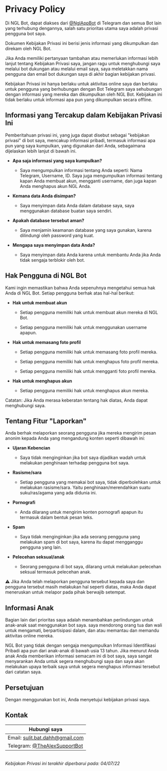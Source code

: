 # Privacy Policy
Di NGL Bot, dapat diakses dari <a href='https://t.me/NglAppBot'>@NglAppBot</a> di Telegram dan semua Bot lain yang terhubung dengannya, salah satu prioritas utama saya adalah privasi pengguna bot saya.

Dokumen Kebijakan Privasi ini berisi jenis informasi yang dikumpulkan dan direkam oleh NGL Bot.

Jika Anda memiliki pertanyaan tambahan atau memerlukan informasi lebih lanjut tentang Kebijakan Privasi saya, jangan ragu untuk menghubungi saya melalui bot dukungan atau melalui email saya, saya meletakkan nama pengguna dan email bot dukungan saya di akhir bagian kebijakan privasi.

Kebijakan Privasi ini hanya berlaku untuk aktivitas online saya dan berlaku untuk pengguna yang berhubungan dengan Bot Telegram saya sehubungan dengan informasi yang mereka dan dikumpulkan oleh NGL Bot. Kebijakan ini tidak berlaku untuk informasi apa pun yang dikumpulkan secara offline.

## Informasi yang Tercakup dalam Kebijakan Privasi Ini
Pemberitahuan privasi ini, yang juga dapat disebut sebagai "kebijakan privasi" di bot saya, mencakup informasi pribadi, termasuk informasi apa pun yang saya kumpulkan, yang digunakan dari Anda, sebagaimana dijelaskan lebih lanjut di bawah ini.
<ul>
<li><b>Apa saja informasi yang saya kumpulkan?</b></li>
</ul>
<ul><ul><li>Saya mengumpulkan informasi tentang Anda seperti: Nama Telegram, Username, ID. Saya juga mengumpulkan informasi tentang kapan Anda membuat akun, mengganti username, dan juga kapan Anda menghapus akun NGL Anda.</ul></ul></li>

<ul>
<li><b>Kemana data Anda disimpan?</b></li>
</ul>
<ul><ul><li>Saya menyimpan data Anda dalam database saya, saya menggunakan database buatan saya sendiri.</ul></ul></li>

<ul>
<li><b>Apakah database tersebut aman?</b></li>
</ul>
<ul><ul><li>Saya menjamin keamanan database yang saya gunakan, karena dilindungi oleh password yang kuat.</ul></ul></li>

<ul>
<li><b>Mengapa saya menyimpan data Anda?</b></li>
</ul>
<ul><ul><li>Saya menyimpan data Anda karena untuk membantu Anda jika Anda tidak sengaja terblokir oleh bot.</ul></ul></li>

## Hak Pengguna di NGL Bot
Kami ingin memastikan bahwa Anda sepenuhnya mengetahui semua hak Anda di NGL Bot. Setiap pengguna berhak atas hal-hal berikut:
<ul>
<li><b>Hak untuk membuat akun</b></li>
</ul>
<ul><ul><li>Setiap pengguna memiliki hak untuk membuat akun mereka di NGL Bot.</ul></ul></li>
<ul><ul><li>Setiap pengguna memiliki hak untuk menggunakan username apapun.</ul></ul></li>
<ul>
<li><b>Hak untuk memasang foto profil</b></li>
</ul>
<ul><ul><li>Setiap pengguna memiliki hak untuk memasang foto profil mereka.</ul></ul></li>
<ul><ul><li>Setiap pengguna memiliki hak untuk menghapus foto profil mereka.</ul></ul></li>
<ul><ul><li>Setiap pengguna memiliki hak untuk mengganti foto profil mereka.</ul></ul></li>
<ul>
<li><b>Hak untuk menghapus akun</b></li>
</ul>
<ul><ul><li>Setiap pengguna memiliki hak untuk menghapus akun mereka.</ul></ul></li>

Catatan: Jika Anda merasa keberatan tentang hak diatas, Anda dapat menghubungi saya.

## Tentang Fitur "Laporkan"
Anda berhak melaporkan seorang pengguna jika mereka mengirim pesan anonim kepada Anda yang mengandung konten seperti dibawah ini:
<ul>
<li><b>Ujaran Kebencian</b></li>
</ul>
<ul><ul><li>Saya tidak menginginkan jika bot saya dijadikan wadah untuk melakukan penghinaan terhadap pengguna bot saya.</ul></ul></li>
<ul>
<li><b>Rasisme/sara</b></li>
</ul>
<ul><ul><li>Setiap pengguna yang memakai bot saya, tidak diperbolehkan untuk melakukan rasisme/sara. Yaitu penghinaan/merendahkan suatu suku/ras/agama yang ada didunia ini.</ul></ul></li>
<ul>
<li><b>Pornografi</b></li>
</ul>
<ul><ul><li>Anda dilarang untuk mengirim konten pornografi apapun itu termasuk dalam bentuk pesan teks.</ul></ul></li>
<ul>
<li><b>Spam</b></li>
</ul>
<ul><ul><li>Saya tidak menginginkan jika ada seorang pengguna yang melakukan spam di bot saya, karena itu dapat mengganggu pengguna yang lain.</ul></ul></li>
<ul>
<li><b>Pelecehan seksual/anak</b></li>
</ul>
<ul><ul><li>Seorang pengguna di bot saya, dilarang untuk melakukan pelecehan seksual termasuk pelecehan anak.</ul></ul></li>

⚠️ Jika Anda telah melaporkan pengguna tersebut kepada saya dan pengguna tersebut masih melakukan hal seperti diatas, maka Anda dapat meneruskan untuk melapor pada pihak berwajib setempat.

## Informasi Anak
  
Bagian lain dari prioritas saya adalah menambahkan perlindungan untuk anak-anak saat menggunakan bot saya. saya mendorong orang tua dan wali untuk mengamati, berpartisipasi dalam, dan atau memantau dan memandu aktivitas online mereka.
  
NGL Bot yang tidak dengan sengaja mengumpulkan Informasi Identifikasi Pribadi apa pun dari anak-anak di bawah usia 13 tahun. Jika menurut Anda anak Anda memberikan informasi semacam ini di bot saya, saya sangat menyarankan Anda untuk segera menghubungi saya dan saya akan melakukan upaya terbaik saya untuk segera menghapus informasi tersebut dari catatan saya.

## Persetujuan
Dengan menggunakan bot ini, Anda menyetujui kebijakan privasi saya.

## Kontak
| Hubungi saya                                                                  |
| ------------------------------------------------------------------------------|
| Email: <a href='mailto:sulit.bat.dahh@gmail.com'>sulit.bat.dahh@gmail.com</a> |
| Telegram: <a href='https://t.me/TheAlexSupportBot'>@TheAlexSupportBot</a>     |

<br>
<i>Kebijakan Privasi ini terakhir diperbarui pada: 04/07/22</i>
